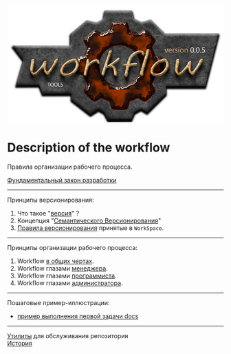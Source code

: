 [![logo](docs/logo.png)](docs/home.md "for developers")  

Description of the workflow
===========================
Правила организации рабочего процесса.  


[Фундаментальный закон разработки][1-LAW-DEVELOMPENT]

----------------------------------------------------------------

Принципы версионирования:  
  1. Что такое "[версия][VR]" ?  
  2. Концепция "[Семантического Версионирования][SV]"  
  3. [Правила версионирования][WV] принятые в `WorkSpace`.  

[VR]: docs/workflow/version/010-version-format.md
    "общие сведения"  
[SV]: docs/workflow/version/020-version-semantic.md
    "семантическое версионирование"  
[WV]: docs/workflow/version/030-version-workspace.md 
    "правила версионирования принятые в workspace"  

----------------------------------------------------------------

Принципы организации рабочего процесса:  
  1. Workflow [в общих чертах][Common].  
  1. Workflow глазами [менеджера][Manager].  
  2. Workflow глазами [программиста][Coder].  
  3. Workflow глазами [администратора][Admin].  

[Common]:  docs/workflow/common/main.md   "раздел для всех"
[Manager]: docs/workflow/manager/main.md  "раздел для менеджеров"
[Coder]:   docs/workflow/coder/main.md    "раздел для программистов"
[Admin]:   docs/workflow/admin/main.md    "раздел для администраторов"

----------------------------------------------------------------

Пошаговые пример-иллюстрации:
  - [пример выполнения первой задачи docs](docs/slides/1-docs/main.md)  

----------------------------------------------------------------

[Утилиты][UTILS] для обслуживания репозитория  
[История](docs/history.md)  

[UTILS]: docs/utils/table.md             "обслуживание репозитория"
[1-LAW-DEVELOMPENT]: docs/principles.md  "Фундаментальный закон разработки"